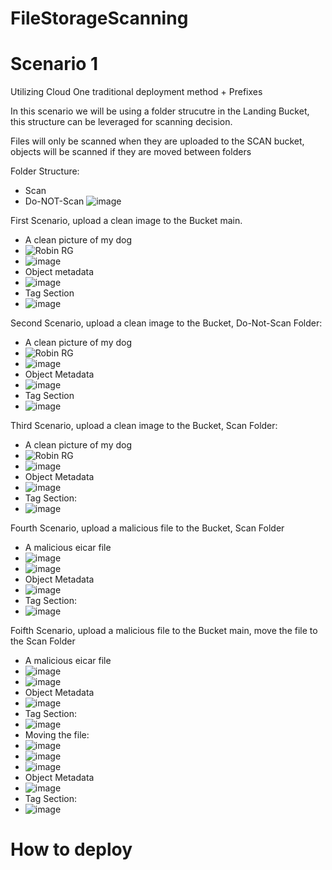 # FileStorageScanning

# Scenario 1

Utilizing Cloud One traditional deployment method + Prefixes

In this scenario we will be using a folder strucutre in the Landing Bucket, this structure can be leveraged for scanning decision.

Files will only be scanned when they are uploaded to the SCAN bucket, objects will be scanned if they are moved between folders

Folder Structure:
  - Scan
  - Do-NOT-Scan
  ![image](https://github.com/VitorCora/FileStorageScanning/assets/59590152/046219a7-7562-49d8-992f-042676b8691d)


First Scenario, upload a clean image to the Bucket main.
  - A clean picture of my dog
  - ![Robin RG](https://github.com/VitorCora/FileStorageScanning/assets/59590152/78d7a86d-f13d-453e-8805-a75212d5451f)
  - ![image](https://github.com/VitorCora/FileStorageScanning/assets/59590152/c6a7d376-edbd-4ac9-80e9-f7a75500e22e)
  - Object metadata
  - ![image](https://github.com/VitorCora/FileStorageScanning/assets/59590152/299949f7-2e94-49ea-acb6-72e257257b4e)
  - Tag Section
  - ![image](https://github.com/VitorCora/FileStorageScanning/assets/59590152/3b2de559-ce0c-41bf-ae98-f98c75ff25c6)

Second Scenario, upload a clean image to the Bucket, Do-Not-Scan Folder:
  -  A clean picture of my dog
  -  ![Robin RG](https://github.com/VitorCora/FileStorageScanning/assets/59590152/e1427357-a2a9-4fe3-b2a8-676ffb36e33b)
  -  ![image](https://github.com/VitorCora/FileStorageScanning/assets/59590152/aad7abea-28dd-465f-8915-46a983d48350)
  -  Object Metadata
  -  ![image](https://github.com/VitorCora/FileStorageScanning/assets/59590152/bc5670a7-bc2f-4936-bba7-155cdbe9d818)
  -  Tag Section
  -  ![image](https://github.com/VitorCora/FileStorageScanning/assets/59590152/615e6b6e-7506-4dfe-9847-5d65dc74f2ed)

Third Scenario, upload a clean image to the Bucket, Scan Folder:
  - A clean picture of my dog
  - ![Robin RG](https://github.com/VitorCora/FileStorageScanning/assets/59590152/101f5914-1598-4bc3-b092-6c660fa971a1)
  - ![image](https://github.com/VitorCora/FileStorageScanning/assets/59590152/448ffa83-07d0-4a05-836c-8c8e94212fc7)
  - Object Metadata
  - ![image](https://github.com/VitorCora/FileStorageScanning/assets/59590152/a3a9d9b6-40c6-4269-abfa-054dba220637)
  - Tag Section:
  - ![image](https://github.com/VitorCora/FileStorageScanning/assets/59590152/3428f011-da99-4c17-81a5-a0d937ca40f9)

Fourth Scenario, upload a malicious file to the Bucket, Scan Folder
  - A malicious eicar file
  - ![image](https://github.com/VitorCora/FileStorageScanning/assets/59590152/0f9d3fe6-d0b9-4bb9-bd0f-e44c8cef4ca0)
  - ![image](https://github.com/VitorCora/FileStorageScanning/assets/59590152/448ffa83-07d0-4a05-836c-8c8e94212fc7)
  - Object Metadata
  - ![image](https://github.com/VitorCora/FileStorageScanning/assets/59590152/5fbdf772-5de8-4c39-992b-754b9d932512)
  - Tag Section:
  - ![image](https://github.com/VitorCora/FileStorageScanning/assets/59590152/7ada174d-727b-4cc8-865b-b96900e3828c)

Foifth Scenario, upload a malicious file to the Bucket main, move the file to the Scan Folder
  - A malicious eicar file
  - ![image](https://github.com/VitorCora/FileStorageScanning/assets/59590152/d00c2a95-1db6-4478-adc4-c82f32d7206a)
  - ![image](https://github.com/VitorCora/FileStorageScanning/assets/59590152/67f92fd3-b276-4032-b0e6-2e6bcd590b65)
  - Object Metadata
  - ![image](https://github.com/VitorCora/FileStorageScanning/assets/59590152/555bcdba-316e-4738-afee-7e0a5cf58386)
  - Tag Section:
  - ![image](https://github.com/VitorCora/FileStorageScanning/assets/59590152/21c7adf2-4e9b-4eb3-ba0c-f470b740254d)
  - Moving the file:
  - ![image](https://github.com/VitorCora/FileStorageScanning/assets/59590152/085acaaa-b86b-4184-934c-306df0c89986)
  - ![image](https://github.com/VitorCora/FileStorageScanning/assets/59590152/ecd35fe8-31be-41bc-b083-ac4966a8cbdc)
  - ![image](https://github.com/VitorCora/FileStorageScanning/assets/59590152/330b38ca-7c73-4fc4-b4cd-66c625290524)
  - Object Metadata
  - ![image](https://github.com/VitorCora/FileStorageScanning/assets/59590152/8864c23c-b17e-4553-99c0-d3e3c224e06a)
  - Tag Section:
  - ![image](https://github.com/VitorCora/FileStorageScanning/assets/59590152/d5580bdf-f247-4877-9f59-b85874ee1bf1)

 # How to deploy

 
